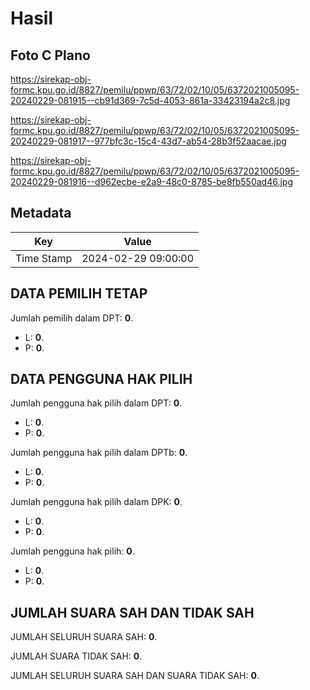 # Hasil

## Foto C Plano

https://sirekap-obj-formc.kpu.go.id/8827/pemilu/ppwp/63/72/02/10/05/6372021005095-20240229-081915--cb91d369-7c5d-4053-861a-33423194a2c8.jpg

https://sirekap-obj-formc.kpu.go.id/8827/pemilu/ppwp/63/72/02/10/05/6372021005095-20240229-081917--977bfc3c-15c4-43d7-ab54-28b3f52aacae.jpg

https://sirekap-obj-formc.kpu.go.id/8827/pemilu/ppwp/63/72/02/10/05/6372021005095-20240229-081916--d962ecbe-e2a9-48c0-8785-be8fb550ad46.jpg


## Metadata

| Key        | Value               |
| ---------- | ------------------- |
| Time Stamp | 2024-02-29 09:00:00 |


## DATA PEMILIH TETAP

Jumlah pemilih dalam DPT: **0**.
 * L: **0**.
 * P: **0**.

## DATA PENGGUNA HAK PILIH

Jumlah pengguna hak pilih dalam DPT: **0**.
 * L: **0**.
 * P: **0**.

Jumlah pengguna hak pilih dalam DPTb: **0**.
 * L: **0**.
 * P: **0**.

Jumlah pengguna hak pilih dalam DPK: **0**.
 * L: **0**.
 * P: **0**.

Jumlah pengguna hak pilih: **0**.
 * L: **0**.
 * P: **0**.

## JUMLAH SUARA SAH DAN TIDAK SAH

JUMLAH SELURUH SUARA SAH: **0**.

JUMLAH SUARA TIDAK SAH: **0**.

JUMLAH SELURUH SUARA SAH DAN SUARA TIDAK SAH: **0**.


